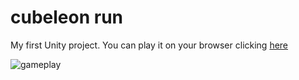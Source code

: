 # cubeleon run

My first Unity project. You can play it on your browser clicking [here](https://play.unity.com/mg/other/build-k27)

![gameplay](https://github.com/joaomcl/cubeleon-run/blob/main/gameplay.gif)